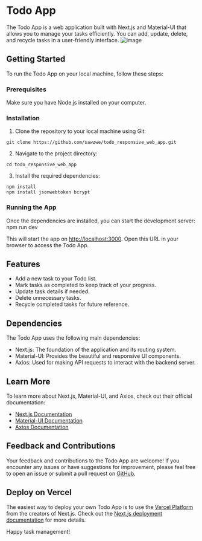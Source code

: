# Todo App

The Todo App is a web application built with Next.js and Material-UI that allows you to manage your tasks efficiently. You can add, update, delete, and recycle tasks in a user-friendly interface.
![image](https://github.com/sawzwe/todo_responsive_web_app/assets/94424420/3be1e05c-54d0-473a-a8be-f3f2779dc94b)


## Getting Started

To run the Todo App on your local machine, follow these steps:

### Prerequisites

Make sure you have Node.js installed on your computer.

### Installation

1. Clone the repository to your local machine using Git:
```
git clone https://github.com/sawzwe/todo_responsive_web_app.git
```
2. Navigate to the project directory:
```
cd todo_responsive_web_app
```
3. Install the required dependencies:
```
npm install
npm install jsonwebtoken bcrypt
```

### Running the App

Once the dependencies are installed, you can start the development server:
npm run dev


This will start the app on [http://localhost:3000](http://localhost:3000). Open this URL in your browser to access the Todo App.


## Features

- Add a new task to your Todo list.
- Mark tasks as completed to keep track of your progress.
- Update task details if needed.
- Delete unnecessary tasks.
- Recycle completed tasks for future reference.

## Dependencies

The Todo App uses the following main dependencies:

- Next.js: The foundation of the application and its routing system.
- Material-UI: Provides the beautiful and responsive UI components.
- Axios: Used for making API requests to interact with the backend server.

## Learn More

To learn more about Next.js, Material-UI, and Axios, check out their official documentation:

- [Next.js Documentation](https://nextjs.org/docs)
- [Material-UI Documentation](https://mui.com/)
- [Axios Documentation](https://axios-http.com/)

## Feedback and Contributions

Your feedback and contributions to the Todo App are welcome! If you encounter any issues or have suggestions for improvement, please feel free to open an issue or submit a pull request on [GitHub](https://github.com/sawzwe/dcode_todo).

## Deploy on Vercel

The easiest way to deploy your own Todo App is to use the [Vercel Platform](https://vercel.com/new?utm_medium=default-template&filter=next.js&utm_source=create-next-app&utm_campaign=create-next-app-readme) from the creators of Next.js. Check out the [Next.js deployment documentation](https://nextjs.org/docs/deployment) for more details.

Happy task management!


